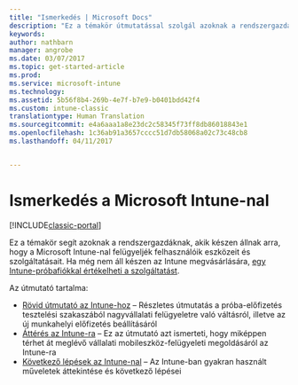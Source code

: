 ```yaml
---
title: "Ismerkedés | Microsoft Docs"
description: "Ez a témakör útmutatással szolgál azoknak a rendszergazdáknak, akik készen állnak arra, hogy bevezessék a Microsoft Intune-t az általuk felügyelt éles vállalati környezetben."
keywords: 
author: nathbarn
manager: angrobe
ms.date: 03/07/2017
ms.topic: get-started-article
ms.prod: 
ms.service: microsoft-intune
ms.technology: 
ms.assetid: 5b56f8b4-269b-4e7f-b7e9-b0401bdd42f4
ms.custom: intune-classic
translationtype: Human Translation
ms.sourcegitcommit: e4a6aaa1a8e23dc2c58345f73ff8db86018843e1
ms.openlocfilehash: 1c36ab91a3657cccc51d7db58068a02c73c48cb8
ms.lasthandoff: 04/11/2017


---
```


# <a name="get-started-with-microsoft-intune"></a>Ismerkedés a Microsoft Intune-nal

[!INCLUDE[classic-portal](../includes/classic-portal.md)]

Ez a témakör segít azoknak a rendszergazdáknak, akik készen állnak arra, hogy a Microsoft Intune-nal felügyeljék felhasználóik eszközeit és szolgáltatásait. Ha még nem áll készen az Intune megvásárlására, [egy Intune-próbafiókkal értékelheti a szolgáltatást](https://docs.microsoft.com/intune/understand-explore/get-started-with-a-30-day-trial-of-microsoft-intune).

Az útmutató tartalma:
- [Rövid útmutató az Intune-hoz](start-with-a-paid-subscription-to-microsoft-intune.md) – Részletes útmutatás a próba-előfizetés tesztelési szakaszából nagyvállalati felügyeletre való váltásról, illetve az új munkahelyi előfizetés beállításáról
- [Áttérés az Intune-ra](https://docs.microsoft.com/intune/plan-design/intune-mdm-migration-guide) – Ez az útmutató azt ismerteti, hogy miképpen térhet át meglévő vállalati mobileszköz-felügyeleti megoldásáról az Intune-ra
- [Következő lépések az Intune-nal](prevent-company-data-leaks-from-Office-365-mobile-apps.md) – Az Intune-ban gyakran használt műveletek áttekintése és következő lépései

